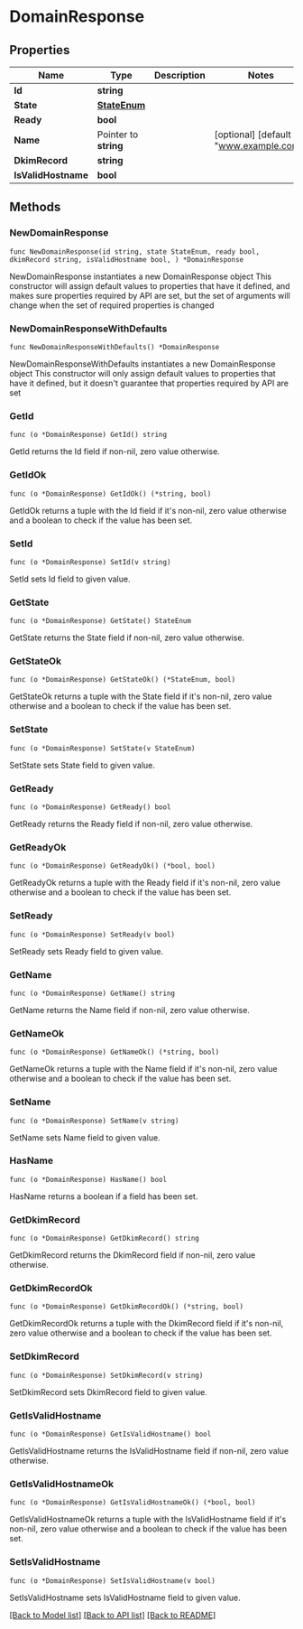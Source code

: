# DomainResponse

## Properties

Name | Type | Description | Notes
------------ | ------------- | ------------- | -------------
**Id** | **string** |  | 
**State** | [**StateEnum**](StateEnum.md) |  | 
**Ready** | **bool** |  | 
**Name** | Pointer to **string** |  | [optional] [default to "www.example.com"]
**DkimRecord** | **string** |  | 
**IsValidHostname** | **bool** |  | 

## Methods

### NewDomainResponse

`func NewDomainResponse(id string, state StateEnum, ready bool, dkimRecord string, isValidHostname bool, ) *DomainResponse`

NewDomainResponse instantiates a new DomainResponse object
This constructor will assign default values to properties that have it defined,
and makes sure properties required by API are set, but the set of arguments
will change when the set of required properties is changed

### NewDomainResponseWithDefaults

`func NewDomainResponseWithDefaults() *DomainResponse`

NewDomainResponseWithDefaults instantiates a new DomainResponse object
This constructor will only assign default values to properties that have it defined,
but it doesn't guarantee that properties required by API are set

### GetId

`func (o *DomainResponse) GetId() string`

GetId returns the Id field if non-nil, zero value otherwise.

### GetIdOk

`func (o *DomainResponse) GetIdOk() (*string, bool)`

GetIdOk returns a tuple with the Id field if it's non-nil, zero value otherwise
and a boolean to check if the value has been set.

### SetId

`func (o *DomainResponse) SetId(v string)`

SetId sets Id field to given value.


### GetState

`func (o *DomainResponse) GetState() StateEnum`

GetState returns the State field if non-nil, zero value otherwise.

### GetStateOk

`func (o *DomainResponse) GetStateOk() (*StateEnum, bool)`

GetStateOk returns a tuple with the State field if it's non-nil, zero value otherwise
and a boolean to check if the value has been set.

### SetState

`func (o *DomainResponse) SetState(v StateEnum)`

SetState sets State field to given value.


### GetReady

`func (o *DomainResponse) GetReady() bool`

GetReady returns the Ready field if non-nil, zero value otherwise.

### GetReadyOk

`func (o *DomainResponse) GetReadyOk() (*bool, bool)`

GetReadyOk returns a tuple with the Ready field if it's non-nil, zero value otherwise
and a boolean to check if the value has been set.

### SetReady

`func (o *DomainResponse) SetReady(v bool)`

SetReady sets Ready field to given value.


### GetName

`func (o *DomainResponse) GetName() string`

GetName returns the Name field if non-nil, zero value otherwise.

### GetNameOk

`func (o *DomainResponse) GetNameOk() (*string, bool)`

GetNameOk returns a tuple with the Name field if it's non-nil, zero value otherwise
and a boolean to check if the value has been set.

### SetName

`func (o *DomainResponse) SetName(v string)`

SetName sets Name field to given value.

### HasName

`func (o *DomainResponse) HasName() bool`

HasName returns a boolean if a field has been set.

### GetDkimRecord

`func (o *DomainResponse) GetDkimRecord() string`

GetDkimRecord returns the DkimRecord field if non-nil, zero value otherwise.

### GetDkimRecordOk

`func (o *DomainResponse) GetDkimRecordOk() (*string, bool)`

GetDkimRecordOk returns a tuple with the DkimRecord field if it's non-nil, zero value otherwise
and a boolean to check if the value has been set.

### SetDkimRecord

`func (o *DomainResponse) SetDkimRecord(v string)`

SetDkimRecord sets DkimRecord field to given value.


### GetIsValidHostname

`func (o *DomainResponse) GetIsValidHostname() bool`

GetIsValidHostname returns the IsValidHostname field if non-nil, zero value otherwise.

### GetIsValidHostnameOk

`func (o *DomainResponse) GetIsValidHostnameOk() (*bool, bool)`

GetIsValidHostnameOk returns a tuple with the IsValidHostname field if it's non-nil, zero value otherwise
and a boolean to check if the value has been set.

### SetIsValidHostname

`func (o *DomainResponse) SetIsValidHostname(v bool)`

SetIsValidHostname sets IsValidHostname field to given value.



[[Back to Model list]](../README.md#documentation-for-models) [[Back to API list]](../README.md#documentation-for-api-endpoints) [[Back to README]](../README.md)


